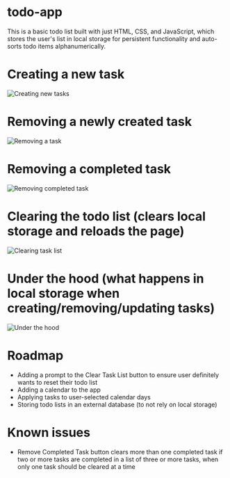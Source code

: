 # todo-app

This is a basic todo list built with just HTML, CSS, and JavaScript, which stores the user's list in local storage for persistent functionality and auto-sorts todo items alphanumerically.

# Creating a new task

![Creating new tasks]()

# Removing a newly created task

![Removing a task]()

# Removing a completed task

![Removing completed task]()

# Clearing the todo list (clears local storage and reloads the page)

![Clearing task list]()

# Under the hood (what happens in local storage when creating/removing/updating tasks)

![Under the hood]()

# Roadmap

- Adding a prompt to the Clear Task List button to ensure user definitely wants to reset their todo list
- Adding a calendar to the app
- Applying tasks to user-selected calendar days
- Storing todo lists in an external database (to not rely on local storage)

# Known issues

- Remove Completed Task button clears more than one completed task if two or more tasks are completed in a list of three or more tasks, when only one task should be cleared at a time
